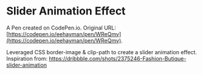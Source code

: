 # Slider Animation Effect

A Pen created on CodePen.io. Original URL: [https://codepen.io/eehayman/pen/WReQmv](https://codepen.io/eehayman/pen/WReQmv).

Leveraged CSS border-image & clip-path to create a slider animation effect.
Inspiration from: https://dribbble.com/shots/2375246-Fashion-Butique-slider-animation